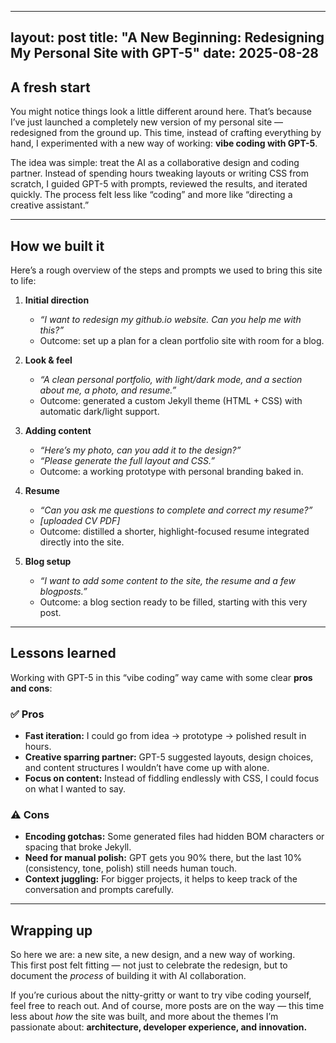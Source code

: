 
---
layout: post
title: "A New Beginning: Redesigning My Personal Site with GPT-5"
date: 2025-08-28
---

## A fresh start

You might notice things look a little different around here. That’s because I’ve just launched a completely new version of my personal site — redesigned from the ground up. This time, instead of crafting everything by hand, I experimented with a new way of working: **vibe coding with GPT-5**.  

The idea was simple: treat the AI as a collaborative design and coding partner. Instead of spending hours tweaking layouts or writing CSS from scratch, I guided GPT-5 with prompts, reviewed the results, and iterated quickly. The process felt less like “coding” and more like “directing a creative assistant.”  

---

## How we built it

Here’s a rough overview of the steps and prompts we used to bring this site to life:

1. **Initial direction**  
   - *“I want to redesign my github.io website. Can you help me with this?”*  
   - Outcome: set up a plan for a clean portfolio site with room for a blog.

2. **Look & feel**  
   - *“A clean personal portfolio, with light/dark mode, and a section about me, a photo, and resume.”*  
   - Outcome: generated a custom Jekyll theme (HTML + CSS) with automatic dark/light support.

3. **Adding content**  
   - *“Here’s my photo, can you add it to the design?”*  
   - *“Please generate the full layout and CSS.”*  
   - Outcome: a working prototype with personal branding baked in.

4. **Resume**  
   - *“Can you ask me questions to complete and correct my resume?”*  
   - *[uploaded CV PDF]*  
   - Outcome: distilled a shorter, highlight-focused resume integrated directly into the site.

5. **Blog setup**  
   - *“I want to add some content to the site, the resume and a few blogposts.”*  
   - Outcome: a blog section ready to be filled, starting with this very post.

---

## Lessons learned

Working with GPT-5 in this “vibe coding” way came with some clear **pros and cons**:

### ✅ Pros
- **Fast iteration:** I could go from idea → prototype → polished result in hours.  
- **Creative sparring partner:** GPT-5 suggested layouts, design choices, and content structures I wouldn’t have come up with alone.  
- **Focus on content:** Instead of fiddling endlessly with CSS, I could focus on what I wanted to say.  

### ⚠️ Cons
- **Encoding gotchas:** Some generated files had hidden BOM characters or spacing that broke Jekyll.  
- **Need for manual polish:** GPT gets you 90% there, but the last 10% (consistency, tone, polish) still needs human touch.  
- **Context juggling:** For bigger projects, it helps to keep track of the conversation and prompts carefully.  

---

## Wrapping up

So here we are: a new site, a new design, and a new way of working.  
This first post felt fitting — not just to celebrate the redesign, but to document the *process* of building it with AI collaboration.  

If you’re curious about the nitty-gritty or want to try vibe coding yourself, feel free to reach out. And of course, more posts are on the way — this time less about *how* the site was built, and more about the themes I’m passionate about: **architecture, developer experience, and innovation.**
